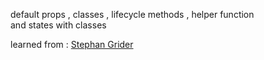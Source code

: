 default props , classes , lifecycle methods , helper function 
<br/> and states with classes

learned from : [Stephan Grider](https://www.udemy.com/user/sgslo/)
